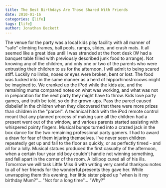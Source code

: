 ```yaml
---
title: The Best Birthdays Are Those Shared With Friends
date: 2010-01-16
categories: [life]
tags: [life]
author: Jonathan Beckett
---
```


 The venue for the party was a local kids play facility with all manner of "safe" climbing frames, ball pools, ramps, slides, and crash mats. It all seemed like a great idea until I was stranded at the front desk (W had a banquet table filled with previously described junk food to arrange). Not knowing any of the children, and only one or two of the parents who were entrusting their children to us for the afternoon, I will admit to being scared stiff. Luckily no limbs, noses or eyes were broken, bent or lost. The food was tucked into in the same manner as a herd of hipporhinostrocows might be imagined to. We cranked up the iPod while the kids ate, and the remaining mums compared notes on what was working, and what was not in preparation for the next party they might have to throw. Kids love party games, and truth be told, so do the grown-ups. Pass the parcel caused disbelief in the children when they discovered that there were more prizes than children in the "parcel". A technical hitch with the iPod remote control meant that any planned process of making sure all the children had a present went out of the window, and various parents started assisting with whispered pointy fingers. Musical bumps turned into a crazed jack in the box dance for the two remaining professional party gamers. I had to award a draw for fear of them injuring themselves. I've never seen children repeatedly get up and fall to the floor as quickly, or as perfectly timed - and all for a lolly. Musical statues produced the first casualty of the afternoon, when a certain four year old boy couldn't handle not winning something, and fell apart in the corner of the room. A lollipop cured all of his ills. Tomorrow we will task Little Miss 6 with writing very careful thankyou notes to all of her friends for the wonderful presents they gave her. While unwrapping them this evening, her little sister piped up "when is it my birthday Mum?"... "Not for a long time"... "Why?"